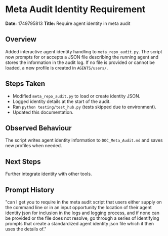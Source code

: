 # Meta Audit Identity Requirement

**Date:** 1749795813
**Title:** Require agent identity in meta audit

## Overview
Added interactive agent identity handling to `meta_repo_audit.py`. The script now prompts for or accepts a JSON file describing the running agent and stores the information in the audit log. If no file is provided or cannot be loaded, a new profile is created in `AGENTS/users/`.

## Steps Taken
- Modified `meta_repo_audit.py` to load or create identity JSON.
- Logged identity details at the start of the audit.
- Ran `python testing/test_hub.py` (tests skipped due to environment).
- Updated this documentation.

## Observed Behaviour
The script writes agent identity information to `DOC_Meta_Audit.md` and saves new profiles when needed.

## Next Steps
Further integrate identity with other tools.

## Prompt History
"can I get you to require in the meta audit script that users either supply on the command line or in an input opportunity the location of their agent identity json for inclusion in the logs and logging process, and if none can be provided or the file does not resolve, go through a series of identifying prompts that create a standardized agent identity json file which it then uses the details of."
